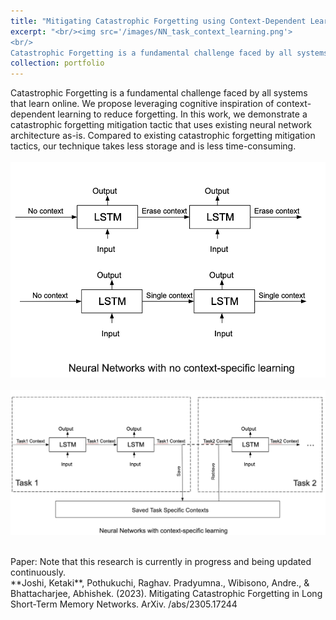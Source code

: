 ```yaml
---
title: "Mitigating Catastrophic Forgetting using Context-Dependent Learning"
excerpt: "<br/><img src='/images/NN_task_context_learning.png'> 
<br/>
Catastrophic Forgetting is a fundamental challenge faced by all systems that learn online. We propose leveraging the cognitive inspiration of context-dependent learning to reduce forgetting in a resource-efficient manner."
collection: portfolio
---
```


Catastrophic Forgetting is a fundamental challenge faced by all systems that learn online. We propose leveraging cognitive inspiration of context-dependent learning to reduce forgetting. In this work, we demonstrate a catastrophic forgetting mitigation tactic that uses existing neural network architecture as-is. Compared to existing catastrophic forgetting mitigation tactics, our technique takes less storage and is less time-consuming.
<br/>
<br/><img src='/images/NN_No_task_context_learning.png'> 
<br/>
<br/><img src='/images/NN_task_context_learning.png'> 

<br/>
Paper: Note that this research is currently in progress and being updated continuously.
<br/>
**Joshi, Ketaki**, Pothukuchi, Raghav. Pradyumna., Wibisono, Andre., & Bhattacharjee, Abhishek. (2023). Mitigating Catastrophic Forgetting in Long Short-Term Memory Networks. ArXiv. /abs/2305.17244

